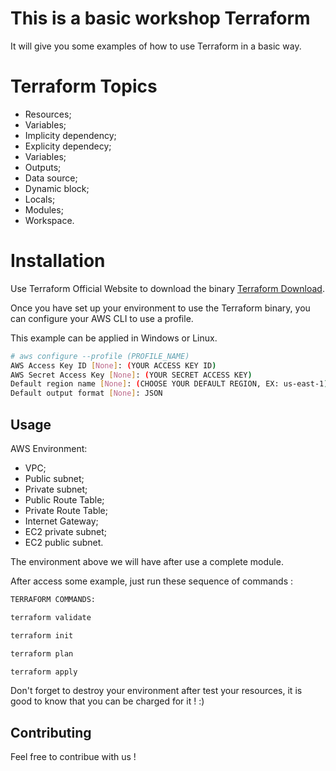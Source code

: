 # This is a basic workshop Terraform

It will give you some examples of how to use Terraform in a basic way.

# Terraform Topics 

* Resources;
* Variables;
* Implicity dependency;
* Explicity dependecy;
* Variables;
* Outputs;
* Data source;
* Dynamic block;
* Locals;
* Modules;
* Workspace.

# Installation

Use Terraform Official Website to download the binary [Terraform Download](https://www.terraform.io/downloads.html).

Once you have set up your environment to use the Terraform binary, you can configure your AWS CLI to use a profile.

This example can be applied in Windows or Linux.

```bash
# aws configure --profile (PROFILE_NAME)
AWS Access Key ID [None]: (YOUR ACCESS KEY ID)
AWS Secret Access Key [None]: (YOUR SECRET ACCESS KEY)
Default region name [None]: (CHOOSE YOUR DEFAULT REGION, EX: us-east-1)
Default output format [None]: JSON
```

## Usage

AWS Environment:

- VPC;
- Public subnet;
- Private subnet;
- Public Route Table;
- Private Route Table;
- Internet Gateway;
- EC2 private subnet;
- EC2 public subnet.

The environment above we will have after use a complete module.

After access some example, just run these sequence of commands :

```bash
TERRAFORM COMMANDS:

terraform validate

terraform init 

terraform plan

terraform apply
```

Don't forget to destroy your environment after test your resources, it is good to know that you can be charged for it ! :)

## Contributing

Feel free to contribue with us !
